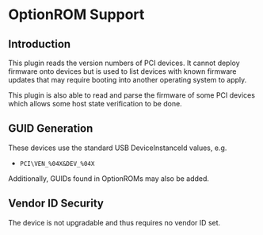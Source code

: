 OptionROM Support
=================

Introduction
------------

This plugin reads the version numbers of PCI devices. It cannot deploy firmware
onto devices but is used to list devices with known firmware updates that may
require booting into another operating system to apply.

This plugin is also able to read and parse the firmware of some PCI devices
which allows some host state verification to be done.

GUID Generation
---------------

These devices use the standard USB DeviceInstanceId values, e.g.

 * `PCI\VEN_%04X&DEV_%04X`

Additionally, GUIDs found in OptionROMs may also be added.

Vendor ID Security
------------------

The device is not upgradable and thus requires no vendor ID set.
